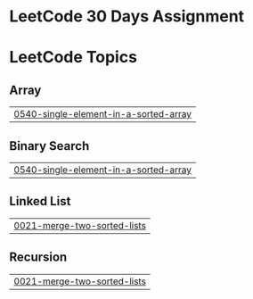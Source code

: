 # LeetCode 30 Days Assignment

<!---LeetCode Topics Start-->
# LeetCode Topics
## Array
|  |
| ------- |
| [0540-single-element-in-a-sorted-array](https://github.com/mithun0619/Assignment/tree/master/0540-single-element-in-a-sorted-array) |
## Binary Search
|  |
| ------- |
| [0540-single-element-in-a-sorted-array](https://github.com/mithun0619/Assignment/tree/master/0540-single-element-in-a-sorted-array) |
## Linked List
|  |
| ------- |
| [0021-merge-two-sorted-lists](https://github.com/mithun0619/Assignment/tree/master/0021-merge-two-sorted-lists) |
## Recursion
|  |
| ------- |
| [0021-merge-two-sorted-lists](https://github.com/mithun0619/Assignment/tree/master/0021-merge-two-sorted-lists) |
<!---LeetCode Topics End-->